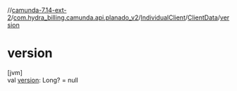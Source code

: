 //[camunda-7.14-ext-2](../../../../index.md)/[com.hydra_billing.camunda.api.planado_v2](../../index.md)/[IndividualClient](../index.md)/[ClientData](index.md)/[version](version.md)

# version

[jvm]\
val [version](version.md): Long? = null
